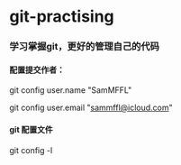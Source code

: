 
# git-practising

### 学习掌握git，更好的管理自己的代码

#### 配置提交作者：

git config user.name "SamMFFL"

git config user.email "sammffl@icloud.com"


#### git 配置文件

git config -l

